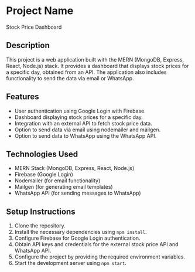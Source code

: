 # Project Name

Stock Price Dashboard

## Description

This project is a web application built with the MERN (MongoDB, Express, React, Node.js) stack. It provides a dashboard that displays stock prices for a specific day, obtained from an API. The application also includes functionality to send the data via email or WhatsApp.

## Features

- User authentication using Google Login with Firebase.
- Dashboard displaying stock prices for a specific day.
- Integration with an external API to fetch stock price data.
- Option to send data via email using nodemailer and mailgen.
- Option to send data to WhatsApp using the WhatsApp API.

## Technologies Used

- MERN Stack (MongoDB, Express, React, Node.js)
- Firebase (Google Login)
- Nodemailer (for email functionality)
- Mailgen (for generating email templates)
- WhatsApp API (for sending messages to WhatsApp)

## Setup Instructions

1. Clone the repository.
2. Install the necessary dependencies using `npm install`.
3. Configure Firebase for Google Login authentication.
4. Obtain API keys and credentials for the external stock price API and WhatsApp API.
5. Configure the project by providing the required environment variables.
6. Start the development server using `npm start`.
